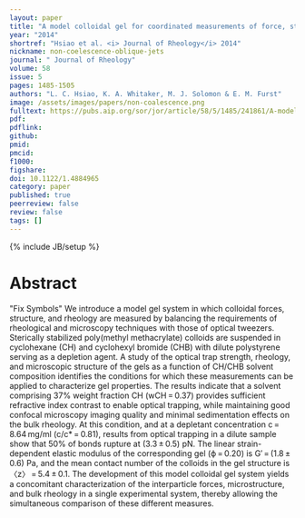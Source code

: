 ```yaml
---
layout: paper
title: "A model colloidal gel for coordinated measurements of force, structure, and rheology"
year: "2014"
shortref: "Hsiao et al. <i> Journal of Rheology</i> 2014"
nickname: non-coelescence-oblique-jets
journal: " Journal of Rheology"
volume: 58
issue: 5
pages: 1485-1505
authors: "L. C. Hsiao, K. A. Whitaker, M. J. Solomon & E. M. Furst"
image: /assets/images/papers/non-coalescence.png
fulltext: https://pubs.aip.org/sor/jor/article/58/5/1485/241861/A-model-colloidal-gel-for-coordinated-measurements
pdf: 
pdflink: 
github: 
pmid: 
pmcid: 
f1000: 
figshare: 
doi: 10.1122/1.4884965
category: paper
published: true
peerreview: false
review: false
tags: []
---
```

{% include JB/setup %}

# Abstract 

"Fix Symbols"
We introduce a model gel system in which colloidal forces, structure, and rheology are measured by balancing the requirements of rheological and microscopy techniques with those of optical tweezers. Sterically stabilized poly(methyl methacrylate) colloids are suspended in cyclohexane (CH) and cyclohexyl bromide (CHB) with dilute polystyrene serving as a depletion agent. A study of the optical trap strength, rheology, and microscopic structure of the gels as a function of CH/CHB solvent composition identifies the conditions for which these measurements can be applied to characterize gel properties. The results indicate that a solvent comprising 37% weight fraction CH (wCH = 0.37) provides sufficient refractive index contrast to enable optical trapping, while maintaining good confocal microscopy imaging quality and minimal sedimentation effects on the bulk rheology. At this condition, and at a depletant concentration c = 8.64 mg/ml (c/c* = 0.81), results from optical trapping in a dilute sample show that 50% of bonds rupture at (3.3 ± 0.5) pN. The linear strain-dependent elastic modulus of the corresponding gel (ϕ = 0.20) is G′ = (1.8 ± 0.6) Pa, and the mean contact number of the colloids in the gel structure is 〈z〉 = 5.4 ± 0.1. The development of this model colloidal gel system yields a concomitant characterization of the interparticle forces, microstructure, and bulk rheology in a single experimental system, thereby allowing the simultaneous comparison of these different measures.